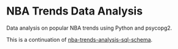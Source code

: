 # NBA Trends Data Analysis

Data analysis on popular NBA trends using Python and psycopg2.

This is a continuation of [nba-trends-analysis-sql-schema](https://github.com/Roge-L/343-p2).
